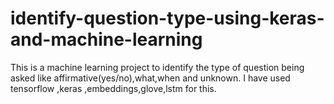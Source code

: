 # identify-question-type-using-keras-and-machine-learning
This is a machine learning project to identify the type of question being asked like affirmative(yes/no),what,when and unknown.
I have used tensorflow ,keras ,embeddings,glove,lstm for this.
